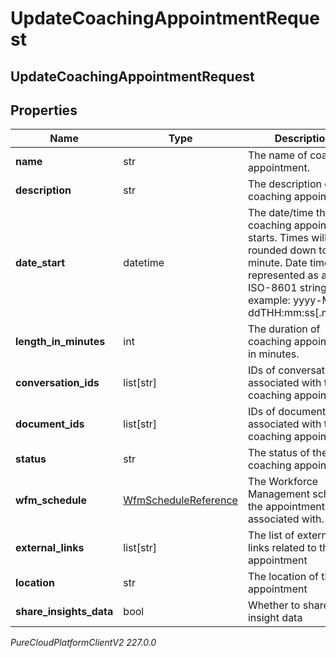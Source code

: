 # UpdateCoachingAppointmentRequest

## UpdateCoachingAppointmentRequest

## Properties

|Name | Type | Description | Notes|
|------------ | ------------- | ------------- | -------------|
| **name** | str | The name of coaching appointment. | [optional] |
| **description** | str | The description of coaching appointment. | [optional] |
| **date_start** | datetime | The date/time the coaching appointment starts. Times will be rounded down to the minute. Date time is represented as an ISO-8601 string. For example: yyyy-MM-ddTHH:mm:ss[.mmm]Z | [optional] |
| **length_in_minutes** | int | The duration of coaching appointment in minutes. | [optional] |
| **conversation_ids** | list[str] | IDs of conversations associated with this coaching appointment. | [optional] |
| **document_ids** | list[str] | IDs of documents associated with this coaching appointment. | [optional] |
| **status** | str | The status of the coaching appointment. | [optional] |
| **wfm_schedule** | [WfmScheduleReference](WfmScheduleReference) | The Workforce Management schedule the appointment is associated with. | [optional] |
| **external_links** | list[str] | The list of external links related to the appointment | [optional] |
| **location** | str | The location of the appointment | [optional] |
| **share_insights_data** | bool | Whether to share the insight data | [optional] |



_PureCloudPlatformClientV2 227.0.0_
